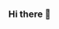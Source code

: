### Hi there 👋
<div id="header" align="center>
  <img src="https://media.giphy.com/media/v1.Y2lkPTc5MGI3NjExd3plbTdjZ2F4MG1najR1MmZ3M3V3cGQ3eXdoN2Q0OHIyeXliYWZoZSZlcD12MV9pbnRlcm5hbF9naWZfYnlfaWQmY3Q9Zw/13HgwGsXF0aiGY/giphy.gif">
</div>

<!--
**Chameleeon/Chameleeon** is a ✨ _special_ ✨ repository because its `README.md` (this file) appears on your GitHub profile.

Here are some ideas to get you started:

- 🔭 I’m currently working on ...
- 🌱 I’m currently learning ...
- 👯 I’m looking to collaborate on ...
- 🤔 I’m looking for help with ...
- 💬 Ask me about ...
- 📫 How to reach me: ...
- 😄 Pronouns: ...
- ⚡ Fun fact: ...
-->
